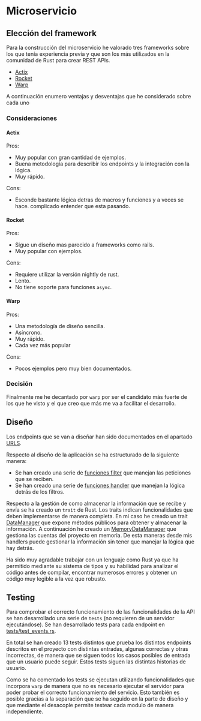 # Microservicio

## Elección del framework

Para la construcción del microservicio he valorado tres frameworks sobre los que
tenía experiencia previa y que son los más utilizados en la comunidad de Rust
para crear REST APIs.

- [Actix](https://actix.rs/)
- [Rocket](https://github.com/SergioBenitez/Rocket)
- [Warp](https://github.com/seanmonstar/warp)

A continuación enumero ventajas y desventajas que he considerado sobre cada uno

### Consideraciones

#### Actix

Pros:

- Muy popular con gran cantidad de ejemplos.
- Buena metodología para describir los endpoints y la integración con la lógica.
- Muy rápido.

Cons:

- Esconde bastante lógica detras de macros y funciones y a veces se hace.
  complicado entender que esta pasando.

#### Rocket

Pros:

- Sigue un diseño mas parecido a frameworks como rails.
- Muy popular con ejemplos.

Cons:

- Requiere utilizar la versión nightly de rust.
- Lento.
- No tiene soporte para funciones `async`.

#### Warp

Pros:

- Una metodología de diseño sencilla.
- Asíncrono.
- Muy rápido.
- Cada vez más popular

Cons:

- Pocos ejemplos pero muy bien documentados.


### Decisión

Finalmente me he decantado por `warp` por ser el candidato más fuerte de los que
he visto y el que creo que más me va a facilitar el desarrollo.

## Diseño

Los endpoints que se van a diseñar han sido documentados en el apartado [URLS](urls.md).

Respecto al diseño de la aplicación se ha estructurado de la siguiente manera:

- Se han creado una serie de [funciones filter](/src/filters) que manejan las peticiones que se reciben.
- Se han creado una serie de [funciones handler](/src/handlers) que manejan la lógica detrás de los filtros.

Respecto a la gestión de como almacenar la información que se recibe y envía se
ha creado un `trait` de Rust. Los traits indican funcionalidades que deben
implementarse de manera completa. En mi caso he creado un trait
[DataManager](/src/models/mod.rs#L12) que expone métodos públicos para obtener y
almacenar la información. A continuación he creado un
[MemoryDataManager](/src/models/mod.rs#L23) que gestiona las cuentas del proyecto en
memoria. De esta maneras desde mis handlers puede gestionar la información sin
tener que manejar la lógica que hay detrás.

Ha sido muy agradable trabajar con un lenguaje como Rust ya que ha permitido
mediante su sistema de tipos y su habilidad para analizar el código antes de
compilar, encontrar numerosos errores y obtener un código muy legible a la vez
que robusto.

## Testing

Para comprobar el correcto funcionamiento de las funcionalidades de la API se
han desarrollado una serie de `tests` (no requieren de un servidor ejecutándose).
Se han desarrollado tests para cada endpoint en [tests/test_events.rs](/tests/test_events.rs).

En total se han creado 13 tests distintos que prueba los distintos endpoints descritos en el proyecto con distintas entradas, algunas correctas y otras incorrectas, de manera que se siguen todos los casos posibles de entrada que un usuario puede seguir. Estos tests siguen las distintas historias de usuario.

Como se ha comentado los tests se ejecutan utilizando funcionalidades que
incorpora `warp` de manera que no es necesario ejecutar el servidor para poder
probar el correcto funcionamiento del servicio. Esto también es posible gracias
a la separación que se ha seguido en la parte de diseño y que mediante el
desacople permite testear cada modulo de manera independiente.